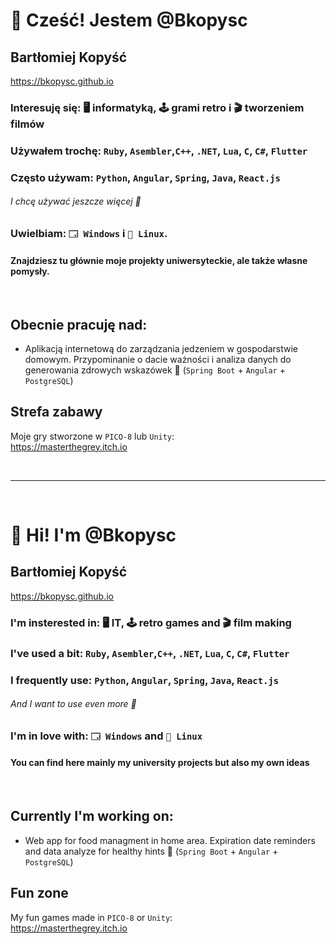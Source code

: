 # 👋 Cześć! Jestem @Bkopysc 

## Bartłomiej Kopyść
https://bkopysc.github.io
### **Interesuję się:** 🖥️ informatyką, 🕹️ grami retro i 🎬 tworzeniem filmów
### **Używałem trochę:** `Ruby`, `Asembler`,`C++`, `.NET`, `Lua`, `C`, `C#`, `Flutter`
### **Często używam:** `Python`, `Angular`,  `Spring`, `Java`, `React.js`
###### I chcę używać jeszcze więcej 👀
### **Uwielbiam:** `🗔 Windows` i `🐧 Linux`.
#### Znajdziesz tu głównie moje projekty uniwersyteckie, ale także własne pomysły.
&nbsp;

## Obecnie pracuję nad:
- Aplikacją internetową do zarządzania jedzeniem w gospodarstwie domowym. Przypominanie o dacie ważności i analiza danych do generowania zdrowych wskazówek 🍏  (`Spring Boot` + `Angular` + `PostgreSQL`)

## Strefa zabawy
Moje gry stworzone w `PICO-8` lub `Unity`:\
https://masterthegrey.itch.io

&nbsp;
***
&nbsp;

# 👋 Hi! I'm @Bkopysc 

## Bartłomiej Kopyść
https://bkopysc.github.io
### **I'm insterested in:** 🖥️ IT, 🕹️ retro games and  🎬 film making
### **I've used a bit:** `Ruby`, `Asembler`,`C++`, `.NET`, `Lua`, `C`, `C#`, `Flutter`
### **I frequently use:** `Python`, `Angular`,  `Spring`, `Java`, `React.js`
###### And I want to use even more 👀
### **I'm in love with:** `🗔 Windows` and `🐧 Linux`
#### You can find here mainly my university projects but also my own ideas
&nbsp;

## Currently I'm working on:
- Web app for food managment in home area. Expiration date reminders and data analyze for healthy hints 🍏  (`Spring Boot` + `Angular` + `PostgreSQL`)
&nbsp;

## Fun zone
My fun games made in `PICO-8` or `Unity`:\
https://masterthegrey.itch.io

&nbsp;



